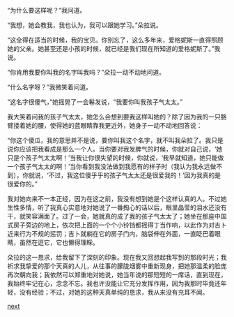 
“为什么要这样呢？”我问道。

“我想，她会教我，我也认为，我可以跟她学习。”朵拉说。

“这全得在适当的时候，我的宝贝。你别忘了，这么多年来，爱格妮斯一直得照顾她的父亲。她甚至还是小孩的时候，就已经是我们现在所知道的爱格妮斯了。”我说。

“你肯用我要你叫我的名字叫我吗？”朵拉一动不动地问道。

“什么名字呀？”我微笑着问道。

“这名字很傻气，”她摇晃了一会鬈发说，“我要你叫我孩子气太太。”

我大笑着问我的孩子气太太，她怎么会想到要我这样叫她的？除了因为我的一只胳臂搂着她的腰，使得她的蓝眼睛靠我更近外，她身子一动不动地回答说：

“你这个傻瓜，我的意思并不是说，要你叫我这个名字，就不叫我朵拉了。我只是说你应该把我看成是那么一个人。当你要对我发脾气的时候，你就对自己说，‘她只是个孩子气太太啊！’当我让你很失望的时候，你就说，‘我早就知道，她只能做一个孩子气太太的啊！’当你看到我没法做到我愿有的样子时（我认为我永远做不到），你就说，‘不过，我这位傻乎乎的孩子气太太还是很爱我的！’因为我真的是很爱你的。”

我对她向来不一本正经，因为在这之前，我没有想到她是个这样认真的人。不过她生性多情，听了我真心实意地对她说了一番掏心的话以后，眼里晶莹的泪水还没有干，就笑容满面了。过了一会，她就真的成了我的孩子气太太了；她坐在那座中国式房子旁边的地上，依次把上面的一个个小铃铛都摇得丁当作响，以此作为对吉卜近来行为不规的惩罚；吉卜就躺在它的房子门内，脑袋伸在外面，一直眨巴着眼睛，虽然在逗它，它也懒得理睬。

朵拉的这一恳求，给我留下了深刻的印象。现在我又回想起我写到的那段时光；我祈求我挚爱的那个天真的人儿，从往事的朦胧烟雾中重新现身，把她那温柔的脸庞再次朝向我；我依然可以郑重地对她说，她当年说的那短短的一席话，直到现在，我始终牢记在心，念念不忘。我也许没能让它充分发挥作用，因为我那时毕竟还年轻，没有经验；不过，对她的这种天真单纯的恳求，我从来没有充耳不闻。

[next](page569)